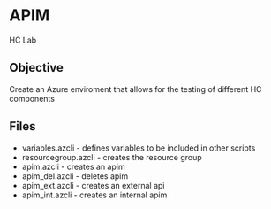 # APIM
HC Lab 

## Objective
Create an Azure enviroment that allows for the testing of different HC components

## Files
- variables.azcli - defines variables to be included in other scripts
- resourcegroup.azcli - creates the resource group
- apim.azcli - creates an apim
- apim_del.azcli - deletes apim
- apim_ext.azcli - creates an external api
- apim_int.azcli - creates an internal apim
